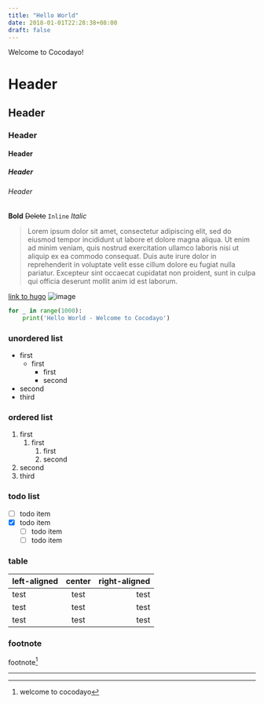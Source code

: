 ```yaml
---
title: "Hello World"
date: 2018-01-01T22:28:38+08:00
draft: false
---
```


Welcome to Cocodayo!

# Header
## Header
### Header
#### Header
##### Header
###### Header

**Bold** ~~Delete~~ `Inline` *Italic*

> Lorem ipsum dolor sit amet, consectetur adipiscing elit, sed do eiusmod tempor incididunt ut labore et dolore magna aliqua. Ut enim ad minim veniam, quis nostrud exercitation ullamco laboris nisi ut aliquip ex ea commodo consequat. Duis aute irure dolor in reprehenderit in voluptate velit esse cillum dolore eu fugiat nulla pariatur. Excepteur sint occaecat cupidatat non proident, sunt in culpa qui officia deserunt mollit anim id est laborum.

<!--more-->

[link to hugo](https://gohugo.io/)
![image](https://d33wubrfki0l68.cloudfront.net/30790d6888bd8af863fb2b5c33a7f337cdbda243/4e867/images/hugo-logo-wide.svg)

```python
for _ in range(1000):
    print('Hello World - Welcome to Cocodayo')
```
### unordered list
- first
  - first
    - first
    - second
- second
- third

### ordered list
1. first
   1. first
      1. first
      2. second
2. second
3. third

### todo list
- [ ] todo item
- [x] todo item
  - [ ] todo item
  - [ ] todo item

### table
| left-aligned | center | right-aligned |
| :----------- | :----: | ------------: |
| test         |  test  |          test |
| test         |  test  |          test |
| test         |  test  |          test |

### footnote
footnote[^1]

---
[^1]: welcome to cocodayo
